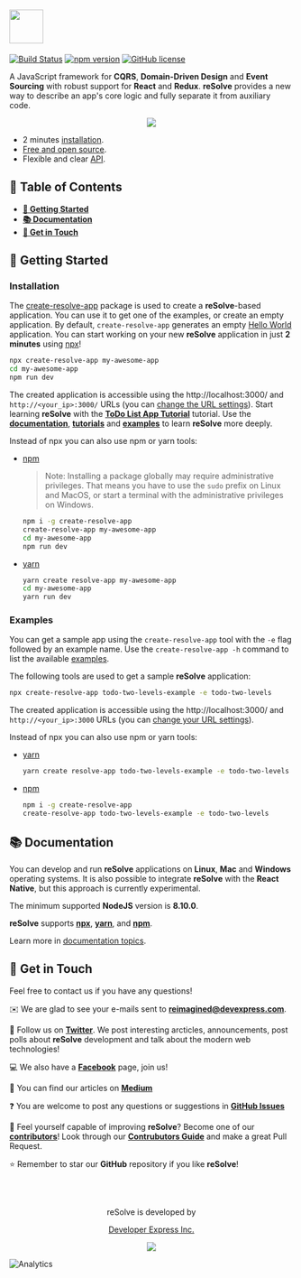 
# [<img src="https://user-images.githubusercontent.com/15689049/29659048-ad0d158a-88c5-11e7-9354-dbe4bb105ad7.png" height="60">](https://github.com/reimagined/resolve/)

[![Build Status](https://travis-ci.org/reimagined/resolve.svg?branch=master)](https://travis-ci.org/reimagined/resolve) [![npm version](https://badge.fury.io/js/create-resolve-app.svg)](https://badge.fury.io/js/create-resolve-app) [![GitHub license](https://img.shields.io/badge/license-MIT-blue.svg)](https://raw.githubusercontent.com/reimagined/resolve/master/LICENSE)

A JavaScript framework for **CQRS**, **Domain-Driven Design** and **Event Sourcing** with robust support for **React** and **Redux**. **reSolve** provides a new way to describe an app's core logic and fully separate it from auxiliary code.

<p align="center"><img src="https://user-images.githubusercontent.com/19663260/41475089-73b9620e-70c6-11e8-9ca9-633f3857626b.png"></p>

* 2 minutes [installation](#installation).
* [Free and open source](https://github.com/reimagined/resolve/blob/master/LICENSE.md).
* Flexible and clear [API](#documentation).

## **📑 Table of Contents**
* **[🚀 Getting Started](#getting-started)**
* **[📚 Documentation](#documentation)**
* **[📢 Get in Touch](#get-in-touch)**

## <a name="getting-started">**🚀 Getting Started**</a>

### <a name="installation">Installation</a>

The [create-resolve-app](packages/core/create-resolve-app) package is used to create a **reSolve**-based application. You can use it to get one of the examples, or create an empty application. By default, `create-resolve-app` generates an empty [Hello World](https://github.com/reimagined/resolve/tree/master/examples/hello-world) application. You can start working on your new **reSolve** application in just **2 minutes** using [npx](https://www.npmjs.com/package/npx/v/1.1.1)!

```sh
npx create-resolve-app my-awesome-app
cd my-awesome-app
npm run dev
```

The created application is accessible using the http://localhost:3000/ and `http://<your_ip>:3000/` URLs (you can [change the URL settings](https://github.com/reimagined/resolve/blob/master/docs/API%20References.md)). Start learning **reSolve** with the [**ToDo List App Tutorial**](https://github.com/reimagined/resolve/blob/master/docs/Tutorials/ToDo%20List%20App%20Tutorial.md) tutorial. Use the [**documentation**](#documentation), [**tutorials**](#tutorials) and [**examples**](#examples) to learn **reSolve** more deeply.

Instead of npx you can also use npm or yarn tools:

* [npm](https://www.npmjs.com/)

    > Note: Installing a package globally may require administrative privileges. That means you have to use the `sudo` prefix on Linux and MacOS, or start a terminal with the administrative privileges on Windows.

    ```sh
    npm i -g create-resolve-app
    create-resolve-app my-awesome-app
    cd my-awesome-app
    npm run dev
    ```

* [yarn](https://yarnpkg.com/lang/en/)

    ```sh
    yarn create resolve-app my-awesome-app
    cd my-awesome-app
    yarn run dev
    ```

### <a name="examples">Examples</a>

You can get a sample app using the `create-resolve-app` tool with the `-e` flag followed by an example name. Use the `create-resolve-app -h` command to list the available [examples](https://github.com/reimagined/resolve/tree/master/examples).

The following tools are used to get a sample **reSolve** application:

```sh
npx create-resolve-app todo-two-levels-example -e todo-two-levels
```

The created application is accessible using the http://localhost:3000/ and `http://<your_ip>:3000` URLs (you can [change your URL settings](https://github.com/reimagined/resolve/blob/master/docs/API%20References.md)).

Instead of npx you can also use npm or yarn tools:

* [yarn](https://yarnpkg.com/lang/en/)

    ```sh
    yarn create resolve-app todo-two-levels-example -e todo-two-levels
    ```

* [npm](https://www.npmjs.com/)

    ```sh
    npm i -g create-resolve-app
    create-resolve-app todo-two-levels-example -e todo-two-levels
    ```

## <a name="documentation">**📚 Documentation**</a>

You can develop and run **reSolve** applications on **Linux**, **Mac** and **Windows** operating systems. It is also possible to integrate **reSolve** with the **React Native**, but this approach is currently experimental.

The minimum supported **NodeJS** version is **8.10.0**.

**reSolve** supports [**npx**](https://www.npmjs.com/package/npx), [**yarn**](https://yarnpkg.com/lang/en/), and [**npm**](https://www.npmjs.com/).

Learn more in [documentation topics](https://github.com/reimagined/resolve/tree/master/docs).

## <a name="get-in-touch">**📢 Get in Touch**</a>

Feel free to contact us if you have any questions!

✉️ We are glad to see your e-mails sent to **reimagined@devexpress.com**.

💬 Follow us on [**Twitter**](https://twitter.com/resolvejs). We post interesting arcticles, announcements, post polls about **reSolve** development and talk about the modern web technologies!

💻 We also have a [**Facebook**](https://www.facebook.com/resolvejs/) page, join us!

📃 You can find our articles on [**Medium**](https://medium.com/resolvejs)

❓ You are welcome to post any questions or suggestions in [**GitHub Issues**](https://github.com/reimagined/resolve/issues)

🔧 Feel yourself capable of improving **reSolve**? Become one of our [**contributors**](https://github.com/reimagined/resolve/pulls)! Look through our [**Contrubutors Guide**](https://github.com/reimagined/resolve/blob/master/docs/Contributors%20Guide.md) and make a great Pull Request.

⭐️ Remember to star our **GitHub** repository if you like **reSolve**!

<br/>
<br/>
<p align="center">reSolve is developed by</p>
<p align="center"><a href="https://devexpress.com">Developer Express Inc.</a></p>
<p align="center"><img src="https://user-images.githubusercontent.com/19663260/38686793-dd31fb22-3e7d-11e8-8f26-33606ad82a16.png"></p>

![Analytics](https://ga-beacon.appspot.com/UA-118635726-1/index-readme?pixel)

